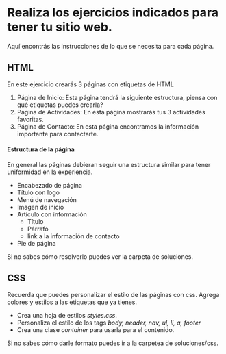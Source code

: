 # Realiza los ejercicios indicados para tener tu sitio web.
Aquí encontrás las instrucciones de lo que se necesita para cada página. 
## HTML
En este ejercicio crearás 3 páginas con etiquetas de HTML
 1) Página de Inicio: Esta página tendrá la siguiente estructura, piensa con qué etiquetas puedes crearla?
 2) Página de Actividades: En esta página mostrarás tus 3 actividades favoritas.
 3) Página de Contacto: En esta página encontramos la información importante para contactarte.

#### Estructura de la página
En general las páginas debieran seguir una estructura similar para tener uniformidad en la experiencia.

* Encabezado de página
* Título con logo
* Menú de navegación
* Imagen de inicio
* Artículo con información
    * Título
    * Párrafo
    * link a la información de contacto
* Pie de página

Si no sabes cómo resolverlo puedes ver la carpeta de soluciones.

## CSS
Recuerda que puedes personalizar el estilo de las páginas con css.
Agrega colores y estilos a las etiquetas que ya tienes.

* Crea una hoja de estilos _styles.css_.
* Personaliza el estilo de los tags _body, neader, nav, ul, li, a, footer_ 
* Crea una clase _container_ para usarla para el contenido.

Si no sabes cómo darle formato puedes ir a la carpetea de soluciones/css.
